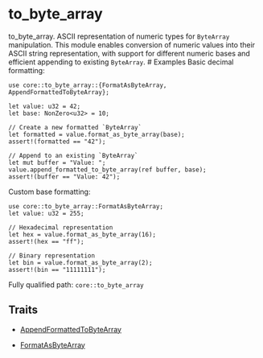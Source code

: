# to_byte_array

to_byte_array. ASCII representation of numeric types for `ByteArray` manipulation.  This module enables conversion of numeric values into their ASCII string representation, with support for different numeric bases and efficient appending to existing `ByteArray`.  # Examples  Basic decimal formatting:
```cairo
use core::to_byte_array::{FormatAsByteArray, AppendFormattedToByteArray};

let value: u32 = 42;
let base: NonZero<u32> = 10;

// Create a new formatted `ByteArray`
let formatted = value.format_as_byte_array(base);
assert!(formatted == "42");

// Append to an existing `ByteArray`
let mut buffer = "Value: ";
value.append_formatted_to_byte_array(ref buffer, base);
assert!(buffer == "Value: 42");
```
Custom base formatting:
```cairo
use core::to_byte_array::FormatAsByteArray;
let value: u32 = 255;

// Hexadecimal representation
let hex = value.format_as_byte_array(16);
assert!(hex == "ff");

// Binary representation
let bin = value.format_as_byte_array(2);
assert!(bin == "11111111");
```

Fully qualified path: `core::to_byte_array`

## Traits

- [AppendFormattedToByteArray](./core-to_byte_array-AppendFormattedToByteArray.md)

- [FormatAsByteArray](./core-to_byte_array-FormatAsByteArray.md)

